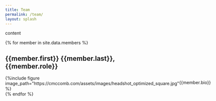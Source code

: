 ```yaml
---
title: Team
permalink: /team/
layout: splash
---
```

content

{% for member in site.data.members %}
<h2>{{member.first}} {{member.last}}, {{member.role}}</h2>
<div style="width:100%">
<div style="min-width:300px; display: table-cell;">
{%include figure image_path="https://cmccomb.com/assets/images/headshot_optimized_square.jpg" %}
</div>
<div style="display:table-cell; width:100%; vertical-align: top">
<p>{{member.bio}}</p>
</div>
</div>
{% endfor %}

